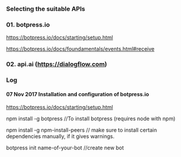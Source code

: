### Selecting the suitable APIs

### 01. botpress.io

https://botpress.io/docs/starting/setup.html

https://botpress.io/docs/foundamentals/events.html#receive

### 02. api.ai (https://dialogflow.com)







### Log
#### 07 Nov 2017 Installation and configuration of botpress.io
https://botpress.io/docs/starting/setup.html

npm install -g botpress //To install botpress (requires node with npm)

npm install -g npm-install-peers // make sure to install certain dependencies manually, if it gives warnings.


botpress init name-of-your-bot //create new bot





